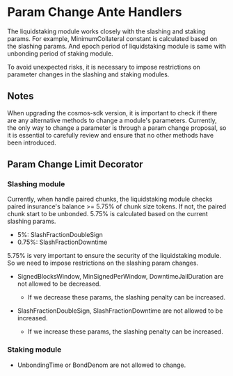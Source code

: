 <!-- order: 10 -->

# Param Change Ante Handlers

The liquidstaking module works closely with the slashing and staking params.
For example, MinimumCollateral constant is calculated based on the slashing params. And epoch period of liquidstaking module is same with unbonding period of staking module.

To avoid unexpected risks, it is necessary to impose restrictions on parameter changes in the slashing and staking modules.

## Notes

When upgrading the cosmos-sdk version, it is important to check if there are any alternative methods to change a module's parameters. 
Currently, the only way to change a parameter is through a param change proposal, so it is essential to carefully review and ensure that no other methods have been introduced.

## Param Change Limit Decorator 

### Slashing module
Currently, when handle paired chunks, the liquidstaking module checks paired insurance's balance >= 5.75% of chunk size tokens. 
If not, the paired chunk start to be unbonded. 5.75% is calculated based on the current slashing params.
* 5%: SlashFractionDoubleSign
* 0.75%: SlashFractionDowntime

5.75% is very important to ensure the security of the liquidstaking module. So we need to impose restrictions on the slashing param changes.

* SignedBlocksWindow, MinSignedPerWindow, DowntimeJailDuration are not allowed to be decreased.
  * If we decrease these params, the slashing penalty can be increased.

* SlashFractionDoubleSign, SlashFractionDowntime are not allowed to be increased.
  * If we increase these params, the slashing penalty can be increased.

### Staking module
* UnbondingTime or BondDenom are not allowed to change.